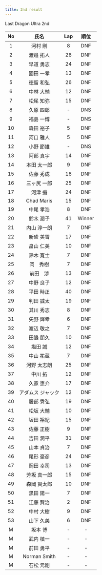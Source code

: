 ```yaml
---
title: 2nd result
---
```


Last Dragon Ultra 2nd

|No|氏名|Lap|順位|
|:---:|:---:|:---:|:---:|
|1|河村 剛|8|DNF|
|2|渡邉 拓人|26|DNF|
|3|早道 勇志|24|DNF|
|4|園田 一孝|13|DNF|
|5|徳留 和弘|26|DNF|
|6|中林 大輔|12|DNF|
|7|松尾 知弥|15|DNF|
|8|久原 四郎|-|DNS|
|9|福島 一博|-|DNS|
|10|森田 裕子|5|DNF|
|11|河口 雅人|5|DNF|
|12|小野 節雄|-|DNS|
|13|阿部 真宇|14|DNF|
|14|本田 太一郎|9|DNF|
|15|佐藤 秀成|16|DNF|
|16|三ヶ尻 一郎|25|DNF|
|17|河津 攝|24|DNF|
|18|Chad Maris|15|DNF|
|19|中尾 孝浩|8|DNF|
|20|鈴木 潤子|41|Winner|
|21|内山 淳一朗|7|DNF|
|22|新盛 美雪|17|DNF|
|23|畠山 仁美|10|DNF|
|24|鈴木 寛士|7|DNF|
|25|岡　秀樹|7|DNF|
|26|前田　渉|13|DNF|
|27|中野 良子|12|DNF|
|28|平田 時正|40|DNF|
|29|判田 誠太|19|DNF|
|30|其川 秀志|8|DNF|
|31|矢野 輝幸|6|DNF|
|32|渡辺 敬之|7|DNF|
|33|田邉 朋久|10|DNF|
|34|塩田 誠|12|DNF|
|35|中山 祐蔵|7|DNF|
|36|河野 太志朗|25|DNF|
|37|中川 拓|12|DNF|
|38|久家 恵介|17|DNF|
|39|アダムス ジャック|12|DNF|
|40|服部 秀弘|19|DNF|
|41|松坂 大輔|10|DNF|
|42|坂田 裕紀|15|DNF|
|43|佐藤 正樹|9|DNF|
|44|吉田 潤平|31|DNF|
|45|山本 貞治|7|DNF|
|46|尾形 豪彦|24|DNF|
|47|岡田 幸司|13|DNF|
|48|芳坂 真一郎|15|DNF|
|49|森岡 賢太郎|10|DNF|
|50|黒田 陽一|7|DNF|
|51|江藤 賢治|2|DNF|
|52|中村 大樹|9|DNF|
|53|山下 久美|6|DNF|
|M|坂本 博|-|-|
|M|武内 槙一|-|-|
|M|前田 勇平|-|-|
|M|Norman Smith|-|-|
|M|石松 元剛|-|-|
